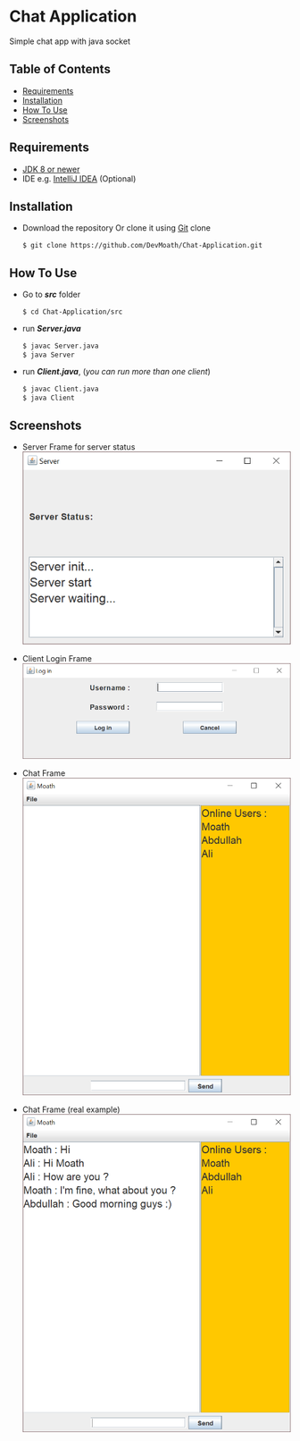 # Chat Application
Simple chat app with java socket

## Table of Contents
* [Requirements](#requirements)
* [Installation](#installation)
* [How To Use](#how-to-use)
* [Screenshots](#screenshots)

## Requirements
* [JDK 8 or newer](https://www.oracle.com/technetwork/java/javase/downloads/jdk8-downloads-2133151.html)
* IDE e.g. [IntelliJ IDEA](https://www.jetbrains.com/idea/) (Optional) 

## Installation
* Download the repository Or clone it using [Git](https://git-scm.com/) clone

    ```
    $ git clone https://github.com/DevMoath/Chat-Application.git
    ```    
  
## How To Use
* Go to ***src*** folder  
    ```
    $ cd Chat-Application/src
    ```
    
* run ***Server.java***
    ```
    $ javac Server.java
    $ java Server
    ```
* run ***Client.java***, (_you can run more than one client_)
    ```
    $ javac Client.java
    $ java Client
    ```
## Screenshots
* Server Frame for server status
![Server Frame](img/server_status_frame.png)

* Client Login Frame
![Login Frame](img/client_login_frame.png)

* Chat Frame
![Chat Frame](img/chat_frame.png)

* Chat Frame (real example)
![Chat Frame](img/chat_real_example.png)
